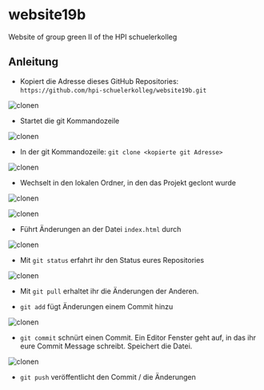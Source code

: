 # website19b
Website of group green II of the HPI schuelerkolleg

## Anleitung
* Kopiert die Adresse dieses GitHub Repositories: `https://github.com/hpi-schuelerkolleg/website19b.git`

![clonen](https://i.imgur.com/ZCM7a6g.png)

* Startet die git Kommandozeile

![clonen](https://i.imgur.com/7ynSzAc.png)

* In der git Kommandozeile: `git clone <kopierte git Adresse>`

![clonen](https://i.imgur.com/zw5cjUo.png)

* Wechselt in den lokalen Ordner, in den das Projekt geclont wurde

![clonen](https://i.imgur.com/Lb21DTC.png)

![clonen](https://i.imgur.com/gfTBcQj.png)

* Führt Änderungen an der Datei `index.html` durch

![clonen](https://i.imgur.com/d1IJeOS.png)

* Mit `git status` erfahrt ihr den Status eures Repositories

![clonen](https://i.imgur.com/Vi62Y9N.png)

* Mit `git pull` erhaltet ihr die Änderungen der Anderen.

* `git add` fügt Änderungen einem Commit hinzu

![clonen](https://i.imgur.com/LmSIwuR.png)

* `git commit` schnürt einen Commit. Ein Editor Fenster geht auf, in das ihr eure Commit Message schreibt. Speichert die Datei.

![clonen](https://i.imgur.com/XRPI7bk.png)

* `git push` veröffentlicht den Commit / die Änderungen

